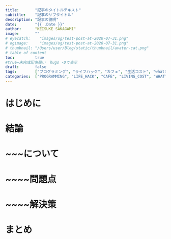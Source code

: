 ```yaml
---
title:       "記事のタイトルテキスト"
subtitle:    "記事のサブタイトル"
description: "記事の説明"
date:        "{{ .Date }}"
author:      "KEISUKE SAKAGAMI"
image:       ""
# eyecatch:    "images/og/test-post-at-2020-07-31.png"
# ogimage:     "images/og/test-post-at-2020-07-31.png"
# thumbnail: "/Users/user/Blog/static/thumbnail/avater-cat.png"
# table of content
toc:         true
#true=未完成記事扱い  hugo -Dで表示
draft:       false
tags:        ["プログラミング", "ライフハック", "カフェ", "生活コスト", "what?", "経済マネー", "健康", "思考感情メモ", "書評", "スピリチュアル", "夢日記", "エンジェルナンバー", "趣味", "サーフィン", "その他"]
categories:  ["PROGRAMMING", "LIFE_HACK", "CAFE", "LIVING_COST", "WHAT?", "ECONOMY", "HEALTH", "THOUGHTS_EMOTIONS_", "BOOK_REVIEW", "SPIRITUAL", "DREM_ANGEL_NUMBER", "HOBBY", "NON_GENRE"]
---
```

# はじめに

# 結論
# ~~~について

# ~~~~問題点
# ~~~~解決策

# まとめ